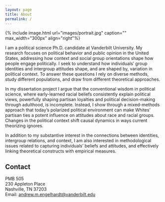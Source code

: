 ```yaml
---
layout: page
title: About
permalink: /
---
```


{% include image.html url="images/portrait.jpg" caption="" max_width="300px" align="right"%}

I am a political science Ph.D. candidate at Vanderbilt University. My research focuses on political behavior and public opinion in the United States, addressing how context and social group orientations shape how people engage politically. I seek to understand how individuals’ group identities and intergroup attitudes shape, and are shaped by, variation in political context. To answer these questions I rely on diverse methods, study different populations, and draw from different theoretical approaches. <br />

In my dissertation project I argue that the conventional wisdom in political science, where early-learned racial beliefs consistently explain political views, powerfully shaping partisan loyalties and political decision-making through adulthood, is incomplete. Instead, I show through a mixed-methods approach that today’s polarized political environment can make Whites’ partisan ties a potent influence on attitudes about race and racial groups. Changes in the political context shift causal dynamics in ways current theorizing ignores.<br />

In addition to my substantive interest in the connections between identities, intergroup relations, and context, I am also interested in methodological issues related to capturing individuals’ beliefs and attitudes, and effectively linking theoretical constructs with empirical measures.


## Contact

PMB 505 <br />
230 Appleton Place <br />
Nashville, TN 37203 <br />
Email: [andrew.m.engelhardt@vanderbilt.edu]

[andrew.m.engelhardt@vanderbilt.edu]: mailto:andrew.m.engelhardt@vanderbilt.edu
